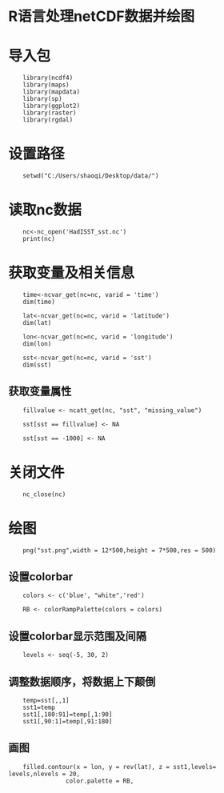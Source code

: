 R语言处理netCDF数据并绘图
=======================

# 导入包
		library(ncdf4)
		library(maps)
		library(mapdata)
		library(sp)
		library(ggplot2)
		library(raster)
		library(rgdal) 

# 设置路径
		setwd("C:/Users/shaoqi/Desktop/data/")

# 读取nc数据
		nc<-nc_open('HadISST_sst.nc')
		print(nc)

# 获取变量及相关信息
		time<-ncvar_get(nc=nc, varid = 'time')
		dim(time)

		lat<-ncvar_get(nc=nc, varid = 'latitude')
		dim(lat)

		lon<-ncvar_get(nc=nc, varid = 'longitude')
		dim(lon)

		sst<-ncvar_get(nc=nc, varid = 'sst')
		dim(sst)

## 获取变量属性
		fillvalue <- ncatt_get(nc, "sst", "missing_value")

		sst[sst == fillvalue] <- NA

		sst[sst == -1000] <- NA

# 关闭文件
		nc_close(nc)

# 绘图
		png("sst.png",width = 12*500,height = 7*500,res = 500)

## 设置colorbar
		colors <- c('blue', "white",'red')  

		RB <- colorRampPalette(colors = colors)  

## 设置colorbar显示范围及间隔
		levels <- seq(-5, 30, 2)  

## 调整数据顺序，将数据上下颠倒
		temp=sst[,,1]
		sst1=temp
		sst1[,180:91]=temp[,1:90]
		sst1[,90:1]=temp[,91:180]

## 画图
		filled.contour(x = lon, y = rev(lat), z = sst1,levels= levels,nlevels = 20,
               		color.palette = RB,   
